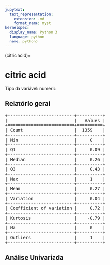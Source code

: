 ```yaml
--- 
jupytext:
  text_representation:
    extension: .md
    format_name: myst
kernelspec:
  display_name: Python 3
  language: python
  name: python3
---
```


(citric acid)= 

# citric acid
Tipo da variável: numeric
## Relatório geral

<pre>
+--------------------------+----------+
|                          |   Values |
+==========================+==========+
| Count                    |  1359    |
+--------------------------+----------+
| Mín                      |     0    |
+--------------------------+----------+
| Q1                       |     0.09 |
+--------------------------+----------+
| Median                   |     0.26 |
+--------------------------+----------+
| Q3                       |     0.43 |
+--------------------------+----------+
| Max                      |     1    |
+--------------------------+----------+
| Mean                     |     0.27 |
+--------------------------+----------+
| Variation                |     0.04 |
+--------------------------+----------+
| Coefficient of variation |     0.72 |
+--------------------------+----------+
| Kurtosis                 |    -0.79 |
+--------------------------+----------+
| Na                       |     0    |
+--------------------------+----------+
| Outliers                 |     1    |
+--------------------------+----------+
</pre>



## Análise Univariada

<div><script src="https://cdn.plot.ly/plotly-latest.min.js"></script><div class="plotly-graph-div" id="34b891c9-8202-40c8-86f3-e0bee782e073" style="height:370px; width:800px;"></div><script type="text/javascript">                                    window.PLOTLYENV=window.PLOTLYENV || {};                                    if (document.getElementById("34b891c9-8202-40c8-86f3-e0bee782e073")) {                    Plotly.newPlot(                        "34b891c9-8202-40c8-86f3-e0bee782e073",                        [{"boxmean": true, "boxpoints": false, "marker": {"color": "rgba(20, 36, 44, 0.7)", "outliercolor": "rgba(233, 75, 59, 1)"}, "name": "", "type": "box", "xaxis": "x", "y": [0.0, 0.0, 0.04, 0.56, 0.0, 0.06, 0.0, 0.02, 0.36, 0.08, 0.0, 0.29, 0.18, 0.19, 0.56, 0.28, 0.08, 0.51, 0.48, 0.31, 0.21, 0.11, 0.14, 0.16, 0.24, 0.0, 0.0, 0.07, 0.0, 0.12, 0.12, 0.25, 0.0, 0.14, 0.28, 0.09, 0.36, 0.3, 0.2, 0.22, 0.02, 0.15, 0.43, 0.52, 0.23, 0.37, 0.26, 0.04, 0.04, 0.36, 0.15, 0.04, 0.57, 0.12, 0.18, 0.31, 0.4, 0.49, 0.16, 0.05, 0.05, 0.11, 0.07, 0.57, 0.05, 0.08, 0.23, 0.22, 0.26, 0.54, 0.64, 0.0, 0.12, 0.2, 0.2, 0.7, 0.47, 0.26, 0.48, 0.15, 0.28, 0.26, 0.44, 0.08, 0.26, 0.29, 0.04, 0.17, 0.0, 0.25, 0.06, 0.18, 0.3, 0.3, 0.22, 0.24, 0.68, 0.31, 0.53, 0.52, 0.19, 0.09, 0.1, 0.44, 0.31, 0.28, 0.12, 0.04, 0.08, 0.09, 0.0, 0.0, 0.17, 0.04, 0.0, 0.0, 0.16, 0.15, 0.56, 0.09, 0.01, 0.05, 0.11, 0.15, 0.36, 0.19, 0.19, 0.0, 0.08, 0.55, 0.02, 0.26, 0.1, 0.44, 0.47, 1.0, 0.03, 0.42, 0.42, 0.0, 0.18, 0.03, 0.02, 0.04, 0.26, 0.26, 0.48, 0.1, 0.03, 0.07, 0.24, 0.03, 0.17, 0.05, 0.21, 0.04, 0.42, 0.0, 0.14, 0.49, 0.02, 0.2, 0.21, 0.57, 0.48, 0.1, 0.33, 0.32, 0.35, 0.25, 0.12, 0.21, 0.33, 0.3, 0.6, 0.08, 0.06, 0.47, 0.48, 0.11, 0.35, 0.36, 0.74, 0.31, 0.28, 0.58, 0.6, 0.24, 0.64, 0.26, 0.08, 0.49, 0.16, 0.22, 0.19, 0.33, 0.37, 0.26, 0.04, 0.25, 0.36, 0.25, 0.5, 0.14, 0.25, 0.04, 0.06, 0.2, 0.09, 0.0, 0.0, 0.37, 0.56, 0.1, 0.44, 0.0, 0.07, 0.17, 0.06, 0.44, 0.0, 0.48, 0.42, 0.23, 0.37, 0.0, 0.76, 0.47, 0.23, 0.04, 0.03, 0.23, 0.49, 0.52, 0.0, 0.46, 0.04, 0.51, 0.06, 0.58, 0.2, 0.18, 0.45, 0.32, 0.44, 0.68, 0.12, 0.07, 0.55, 0.12, 0.09, 0.53, 0.48, 0.23, 0.25, 0.52, 0.46, 0.37, 0.06, 0.02, 0.06, 0.06, 0.48, 0.12, 0.12, 0.6, 0.48, 0.32, 0.42, 0.44, 0.38, 0.24, 0.31, 0.3, 0.29, 0.29, 0.23, 0.12, 0.39, 0.26, 0.05, 0.42, 0.2, 0.66, 0.5, 0.62, 0.39, 0.64, 0.28, 0.08, 0.01, 0.53, 0.45, 0.32, 0.58, 0.54, 0.5, 0.48, 0.47, 0.5, 0.0, 0.02, 0.67, 0.31, 0.0, 0.22, 0.0, 0.0, 0.79, 0.4, 0.01, 0.52, 0.66, 0.66, 0.66, 0.23, 0.31, 0.66, 0.63, 0.66, 0.5, 0.61, 0.52, 0.53, 0.02, 0.4, 0.48, 0.22, 0.63, 0.71, 0.5, 0.66, 0.38, 0.42, 0.68, 0.28, 0.07, 0.26, 0.15, 0.26, 0.31, 0.05, 0.52, 0.61, 0.65, 0.76, 0.02, 0.59, 0.22, 0.3, 0.54, 0.49, 0.05, 0.46, 0.47, 0.66, 0.58, 0.49, 0.34, 0.35, 0.16, 0.53, 0.34, 0.24, 0.64, 0.12, 0.51, 0.0, 0.33, 0.03, 0.2, 0.47, 0.08, 0.22, 0.33, 0.63, 0.35, 0.69, 0.63, 0.55, 0.3, 0.73, 0.18, 0.72, 0.65, 0.76, 0.49, 0.01, 0.1, 0.6, 0.29, 0.22, 0.69, 0.53, 0.03, 0.63, 0.4, 0.67, 0.39, 0.21, 0.66, 0.52, 0.22, 0.68, 0.7, 0.54, 0.4, 0.42, 0.45, 0.69, 0.02, 0.65, 0.42, 0.55, 0.55, 0.51, 0.24, 0.41, 0.49, 0.11, 0.39, 0.56, 0.59, 0.6, 0.68, 0.39, 0.36, 0.55, 0.4, 0.27, 0.5, 0.51, 0.31, 0.23, 0.53, 0.25, 0.32, 0.73, 0.47, 0.42, 0.63, 0.46, 0.55, 0.31, 0.75, 0.49, 0.48, 0.64, 0.49, 0.49, 0.49, 0.49, 0.49, 0.49, 0.49, 0.49, 0.49, 0.49, 0.24, 0.49, 0.49, 0.24, 0.24, 0.49, 0.24, 0.24, 0.24, 0.49, 0.74, 0.24, 0.49, 0.24, 0.24, 0.74, 0.49, 0.24, 0.49, 0.49, 0.49, 0.01, 0.24, 0.24, 0.24, 0.49, 0.49, 0.49, 0.49, 0.49, 0.49, 0.49, 0.49, 0.24, 0.49, 0.24, 0.49, 0.49, 0.49, 0.49, 0.49, 0.24, 0.49, 0.49, 0.49, 0.49, 0.49, 0.49, 0.49, 0.24, 0.49, 0.24, 0.24, 0.49, 0.49, 0.49, 0.58, 0.17, 0.41, 0.51, 0.58, 0.18, 0.45, 0.27, 0.52, 0.0, 0.13, 0.13, 0.48, 0.41, 0.37, 0.19, 0.54, 0.55, 0.0, 0.38, 0.18, 0.5, 0.51, 0.5, 0.41, 0.24, 0.23, 0.22, 0.25, 0.0, 0.29, 0.26, 0.23, 0.54, 0.14, 0.22, 0.21, 0.0, 0.28, 0.27, 0.12, 0.35, 0.45, 0.44, 0.1, 0.05, 0.01, 0.3, 0.27, 0.39, 0.25, 0.65, 0.59, 0.47, 0.17, 0.59, 0.07, 0.02, 0.31, 0.06, 0.46, 0.52, 0.14, 0.36, 0.45, 0.43, 0.24, 0.21, 0.34, 0.41, 0.39, 0.11, 0.1, 0.45, 0.58, 0.23, 0.31, 0.23, 0.32, 0.18, 0.23, 0.04, 0.48, 0.0, 0.24, 0.51, 0.32, 0.31, 0.02, 0.02, 0.28, 0.55, 0.43, 0.02, 0.48, 0.04, 0.15, 0.08, 0.19, 0.12, 0.47, 0.43, 0.34, 0.0, 0.36, 0.28, 0.18, 0.11, 0.04, 0.0, 0.24, 0.08, 0.3, 0.1, 0.17, 0.09, 0.02, 0.03, 0.66, 0.13, 0.03, 0.34, 0.2, 0.1, 0.0, 0.23, 0.0, 0.29, 0.24, 0.0, 0.58, 0.54, 0.18, 0.38, 0.4, 0.18, 0.1, 0.13, 0.68, 0.07, 0.01, 0.0, 0.21, 0.25, 0.26, 0.0, 0.11, 0.1, 0.18, 0.32, 0.02, 0.01, 0.26, 0.27, 0.29, 0.3, 0.0, 0.18, 0.17, 0.3, 0.03, 0.0, 0.14, 0.05, 0.01, 0.41, 0.24, 0.17, 0.43, 0.17, 0.02, 0.0, 0.54, 0.3, 0.31, 0.44, 0.34, 0.08, 0.09, 0.0, 0.08, 0.22, 0.4, 0.39, 0.12, 0.31, 0.1, 0.55, 0.33, 0.24, 0.54, 0.19, 0.42, 0.0, 0.15, 0.0, 0.0, 0.13, 0.28, 0.14, 0.34, 0.09, 0.08, 0.07, 0.42, 0.44, 0.26, 0.1, 0.28, 0.35, 0.04, 0.47, 0.0, 0.45, 0.35, 0.46, 0.21, 0.16, 0.21, 0.44, 0.32, 0.39, 0.02, 0.34, 0.47, 0.22, 0.06, 0.66, 0.32, 0.06, 0.07, 0.22, 0.23, 0.03, 0.01, 0.03, 0.24, 0.37, 0.46, 0.4, 0.0, 0.19, 0.04, 0.18, 0.0, 0.29, 0.14, 0.12, 0.38, 0.0, 0.34, 0.24, 0.03, 0.23, 0.03, 0.01, 0.39, 0.02, 0.36, 0.1, 0.06, 0.2, 0.27, 0.0, 0.13, 0.39, 0.48, 0.46, 0.44, 0.46, 0.4, 0.19, 0.31, 0.32, 0.12, 0.37, 0.27, 0.36, 0.33, 0.19, 0.38, 0.01, 0.01, 0.29, 0.38, 0.5, 0.38, 0.17, 0.52, 0.49, 0.4, 0.34, 0.49, 0.42, 0.58, 0.48, 0.45, 0.4, 0.48, 0.4, 0.52, 0.52, 0.52, 0.12, 0.05, 0.27, 0.14, 0.02, 0.39, 0.4, 0.41, 0.2, 0.43, 0.09, 0.48, 0.5, 0.44, 0.41, 0.3, 0.29, 0.32, 0.49, 0.3, 0.26, 0.32, 0.0, 0.39, 0.3, 0.12, 0.4, 0.28, 0.1, 0.45, 0.06, 0.0, 0.34, 0.0, 0.3, 0.38, 0.33, 0.32, 0.29, 0.34, 0.4, 0.36, 0.45, 0.31, 0.15, 0.0, 0.16, 0.46, 0.4, 0.37, 0.14, 0.66, 0.09, 0.42, 0.01, 0.0, 0.32, 0.0, 0.21, 0.0, 0.01, 0.0, 0.08, 0.18, 0.34, 0.34, 0.1, 0.41, 0.21, 0.0, 0.19, 0.41, 0.33, 0.0, 0.0, 0.17, 0.36, 0.36, 0.59, 0.05, 0.42, 0.27, 0.53, 0.25, 0.57, 0.57, 0.5, 0.44, 0.65, 0.09, 0.18, 0.08, 0.53, 0.35, 0.45, 0.2, 0.26, 0.33, 0.34, 0.56, 0.65, 0.68, 0.56, 0.68, 0.3, 0.45, 0.08, 0.4, 0.42, 0.54, 0.54, 0.42, 0.09, 0.36, 0.09, 0.47, 0.38, 0.45, 0.42, 0.27, 0.09, 0.34, 0.28, 0.42, 0.41, 0.1, 0.43, 0.0, 0.27, 0.41, 0.39, 0.5, 0.07, 0.12, 0.0, 0.34, 0.0, 0.0, 0.37, 0.0, 0.35, 0.26, 0.0, 0.33, 0.35, 0.0, 0.21, 0.34, 0.07, 0.35, 0.43, 0.45, 0.15, 0.24, 0.3, 0.32, 0.11, 0.3, 0.23, 0.43, 0.12, 0.45, 0.42, 0.47, 0.32, 0.23, 0.25, 0.35, 0.0, 0.51, 0.18, 0.43, 0.43, 0.57, 0.43, 0.42, 0.24, 0.5, 0.26, 0.39, 0.27, 0.29, 0.34, 0.0, 0.46, 0.31, 0.0, 0.03, 0.0, 0.0, 0.33, 0.43, 0.4, 0.07, 0.23, 0.3, 0.03, 0.05, 0.57, 0.0, 0.37, 0.0, 0.12, 0.22, 0.23, 0.21, 0.26, 0.36, 0.39, 0.19, 0.46, 0.55, 0.43, 0.02, 0.15, 0.42, 0.46, 0.46, 0.31, 0.37, 0.31, 0.4, 0.52, 0.22, 0.47, 0.49, 0.23, 0.03, 0.25, 0.0, 0.29, 0.34, 0.01, 0.37, 0.01, 0.32, 0.0, 0.0, 0.0, 0.2, 0.39, 0.41, 0.22, 0.25, 0.19, 0.07, 0.33, 0.01, 0.14, 0.0, 0.0, 0.06, 0.02, 0.22, 0.28, 0.0, 0.68, 0.0, 0.38, 0.0, 0.32, 0.05, 0.5, 0.31, 0.03, 0.01, 0.2, 0.0, 0.2, 0.13, 0.22, 0.4, 0.0, 0.39, 0.2, 0.0, 0.28, 0.19, 0.5, 0.44, 0.08, 0.3, 0.0, 0.1, 0.13, 0.0, 0.0, 0.14, 0.0, 0.0, 0.0, 0.07, 0.32, 0.44, 0.21, 0.26, 0.32, 0.09, 0.1, 0.15, 0.21, 0.21, 0.21, 0.27, 0.0, 0.46, 0.68, 0.34, 0.0, 0.42, 0.39, 0.24, 0.11, 0.26, 0.26, 0.1, 0.22, 0.0, 0.02, 0.0, 0.02, 0.02, 0.48, 0.24, 0.01, 0.03, 0.0, 0.29, 0.01, 0.03, 0.03, 0.25, 0.25, 0.24, 0.17, 0.4, 0.31, 0.14, 0.27, 0.02, 0.09, 0.08, 0.3, 0.32, 0.0, 0.51, 0.56, 0.27, 0.0, 0.26, 0.2, 0.26, 0.15, 0.02, 0.09, 0.22, 0.15, 0.25, 0.07, 0.31, 0.02, 0.0, 0.22, 0.06, 0.25, 0.14, 0.1, 0.1, 0.26, 0.12, 0.0, 0.21, 0.42, 0.33, 0.39, 0.3, 0.34, 0.0, 0.36, 0.0, 0.4, 0.25, 0.59, 0.0, 0.33, 0.01, 0.21, 0.18, 0.0, 0.09, 0.37, 0.37, 0.33, 0.0, 0.4, 0.24, 0.31, 0.0, 0.16, 0.37, 0.38, 0.29, 0.0, 0.02, 0.32, 0.19, 0.02, 0.2, 0.02, 0.19, 0.0, 0.01, 0.31, 0.44, 0.02, 0.33, 0.63, 0.0, 0.06, 0.4, 0.35, 0.09, 0.0, 0.03, 0.01, 0.1, 0.32, 0.08, 0.05, 0.11, 0.08, 0.6, 0.08, 0.5, 0.11, 0.11, 0.05, 0.6, 0.03, 0.54, 0.44, 0.06, 0.16, 0.21, 0.05, 0.04, 0.1, 0.49, 0.06, 0.26, 0.09, 0.02, 0.03, 0.04, 0.04, 0.29, 0.18, 0.39, 0.57, 0.02, 0.05, 0.6, 0.4, 0.21, 0.04, 0.04, 0.15, 0.21, 0.21, 0.25, 0.06, 0.46, 0.08, 0.2, 0.25, 0.19, 0.08, 0.08, 0.07, 0.49, 0.08, 0.09, 0.1, 0.13, 0.3, 0.14, 0.13, 0.08, 0.08, 0.09, 0.32, 0.08, 0.29, 0.02, 0.42, 0.43, 0.33, 0.02, 0.1, 0.5, 0.3, 0.0, 0.0, 0.01, 0.0, 0.02, 0.17, 0.04, 0.33, 0.26, 0.13, 0.02, 0.64, 0.13, 0.14, 0.53, 0.14, 0.32, 0.2, 0.78, 0.4, 0.63, 0.15, 0.15, 0.09, 0.33, 0.1, 0.29, 0.44, 0.44, 0.41, 0.11, 0.33, 0.2, 0.15, 0.09, 0.13, 0.08, 0.08, 0.1, 0.12, 0.47], "yaxis": "y"}, {"marker": {"color": "rgba(20, 36, 44, 0.7)"}, "name": "", "points": false, "type": "violin", "xaxis": "x2", "y": [0.0, 0.0, 0.04, 0.56, 0.0, 0.06, 0.0, 0.02, 0.36, 0.08, 0.0, 0.29, 0.18, 0.19, 0.56, 0.28, 0.08, 0.51, 0.48, 0.31, 0.21, 0.11, 0.14, 0.16, 0.24, 0.0, 0.0, 0.07, 0.0, 0.12, 0.12, 0.25, 0.0, 0.14, 0.28, 0.09, 0.36, 0.3, 0.2, 0.22, 0.02, 0.15, 0.43, 0.52, 0.23, 0.37, 0.26, 0.04, 0.04, 0.36, 0.15, 0.04, 0.57, 0.12, 0.18, 0.31, 0.4, 0.49, 0.16, 0.05, 0.05, 0.11, 0.07, 0.57, 0.05, 0.08, 0.23, 0.22, 0.26, 0.54, 0.64, 0.0, 0.12, 0.2, 0.2, 0.7, 0.47, 0.26, 0.48, 0.15, 0.28, 0.26, 0.44, 0.08, 0.26, 0.29, 0.04, 0.17, 0.0, 0.25, 0.06, 0.18, 0.3, 0.3, 0.22, 0.24, 0.68, 0.31, 0.53, 0.52, 0.19, 0.09, 0.1, 0.44, 0.31, 0.28, 0.12, 0.04, 0.08, 0.09, 0.0, 0.0, 0.17, 0.04, 0.0, 0.0, 0.16, 0.15, 0.56, 0.09, 0.01, 0.05, 0.11, 0.15, 0.36, 0.19, 0.19, 0.0, 0.08, 0.55, 0.02, 0.26, 0.1, 0.44, 0.47, 1.0, 0.03, 0.42, 0.42, 0.0, 0.18, 0.03, 0.02, 0.04, 0.26, 0.26, 0.48, 0.1, 0.03, 0.07, 0.24, 0.03, 0.17, 0.05, 0.21, 0.04, 0.42, 0.0, 0.14, 0.49, 0.02, 0.2, 0.21, 0.57, 0.48, 0.1, 0.33, 0.32, 0.35, 0.25, 0.12, 0.21, 0.33, 0.3, 0.6, 0.08, 0.06, 0.47, 0.48, 0.11, 0.35, 0.36, 0.74, 0.31, 0.28, 0.58, 0.6, 0.24, 0.64, 0.26, 0.08, 0.49, 0.16, 0.22, 0.19, 0.33, 0.37, 0.26, 0.04, 0.25, 0.36, 0.25, 0.5, 0.14, 0.25, 0.04, 0.06, 0.2, 0.09, 0.0, 0.0, 0.37, 0.56, 0.1, 0.44, 0.0, 0.07, 0.17, 0.06, 0.44, 0.0, 0.48, 0.42, 0.23, 0.37, 0.0, 0.76, 0.47, 0.23, 0.04, 0.03, 0.23, 0.49, 0.52, 0.0, 0.46, 0.04, 0.51, 0.06, 0.58, 0.2, 0.18, 0.45, 0.32, 0.44, 0.68, 0.12, 0.07, 0.55, 0.12, 0.09, 0.53, 0.48, 0.23, 0.25, 0.52, 0.46, 0.37, 0.06, 0.02, 0.06, 0.06, 0.48, 0.12, 0.12, 0.6, 0.48, 0.32, 0.42, 0.44, 0.38, 0.24, 0.31, 0.3, 0.29, 0.29, 0.23, 0.12, 0.39, 0.26, 0.05, 0.42, 0.2, 0.66, 0.5, 0.62, 0.39, 0.64, 0.28, 0.08, 0.01, 0.53, 0.45, 0.32, 0.58, 0.54, 0.5, 0.48, 0.47, 0.5, 0.0, 0.02, 0.67, 0.31, 0.0, 0.22, 0.0, 0.0, 0.79, 0.4, 0.01, 0.52, 0.66, 0.66, 0.66, 0.23, 0.31, 0.66, 0.63, 0.66, 0.5, 0.61, 0.52, 0.53, 0.02, 0.4, 0.48, 0.22, 0.63, 0.71, 0.5, 0.66, 0.38, 0.42, 0.68, 0.28, 0.07, 0.26, 0.15, 0.26, 0.31, 0.05, 0.52, 0.61, 0.65, 0.76, 0.02, 0.59, 0.22, 0.3, 0.54, 0.49, 0.05, 0.46, 0.47, 0.66, 0.58, 0.49, 0.34, 0.35, 0.16, 0.53, 0.34, 0.24, 0.64, 0.12, 0.51, 0.0, 0.33, 0.03, 0.2, 0.47, 0.08, 0.22, 0.33, 0.63, 0.35, 0.69, 0.63, 0.55, 0.3, 0.73, 0.18, 0.72, 0.65, 0.76, 0.49, 0.01, 0.1, 0.6, 0.29, 0.22, 0.69, 0.53, 0.03, 0.63, 0.4, 0.67, 0.39, 0.21, 0.66, 0.52, 0.22, 0.68, 0.7, 0.54, 0.4, 0.42, 0.45, 0.69, 0.02, 0.65, 0.42, 0.55, 0.55, 0.51, 0.24, 0.41, 0.49, 0.11, 0.39, 0.56, 0.59, 0.6, 0.68, 0.39, 0.36, 0.55, 0.4, 0.27, 0.5, 0.51, 0.31, 0.23, 0.53, 0.25, 0.32, 0.73, 0.47, 0.42, 0.63, 0.46, 0.55, 0.31, 0.75, 0.49, 0.48, 0.64, 0.49, 0.49, 0.49, 0.49, 0.49, 0.49, 0.49, 0.49, 0.49, 0.49, 0.24, 0.49, 0.49, 0.24, 0.24, 0.49, 0.24, 0.24, 0.24, 0.49, 0.74, 0.24, 0.49, 0.24, 0.24, 0.74, 0.49, 0.24, 0.49, 0.49, 0.49, 0.01, 0.24, 0.24, 0.24, 0.49, 0.49, 0.49, 0.49, 0.49, 0.49, 0.49, 0.49, 0.24, 0.49, 0.24, 0.49, 0.49, 0.49, 0.49, 0.49, 0.24, 0.49, 0.49, 0.49, 0.49, 0.49, 0.49, 0.49, 0.24, 0.49, 0.24, 0.24, 0.49, 0.49, 0.49, 0.58, 0.17, 0.41, 0.51, 0.58, 0.18, 0.45, 0.27, 0.52, 0.0, 0.13, 0.13, 0.48, 0.41, 0.37, 0.19, 0.54, 0.55, 0.0, 0.38, 0.18, 0.5, 0.51, 0.5, 0.41, 0.24, 0.23, 0.22, 0.25, 0.0, 0.29, 0.26, 0.23, 0.54, 0.14, 0.22, 0.21, 0.0, 0.28, 0.27, 0.12, 0.35, 0.45, 0.44, 0.1, 0.05, 0.01, 0.3, 0.27, 0.39, 0.25, 0.65, 0.59, 0.47, 0.17, 0.59, 0.07, 0.02, 0.31, 0.06, 0.46, 0.52, 0.14, 0.36, 0.45, 0.43, 0.24, 0.21, 0.34, 0.41, 0.39, 0.11, 0.1, 0.45, 0.58, 0.23, 0.31, 0.23, 0.32, 0.18, 0.23, 0.04, 0.48, 0.0, 0.24, 0.51, 0.32, 0.31, 0.02, 0.02, 0.28, 0.55, 0.43, 0.02, 0.48, 0.04, 0.15, 0.08, 0.19, 0.12, 0.47, 0.43, 0.34, 0.0, 0.36, 0.28, 0.18, 0.11, 0.04, 0.0, 0.24, 0.08, 0.3, 0.1, 0.17, 0.09, 0.02, 0.03, 0.66, 0.13, 0.03, 0.34, 0.2, 0.1, 0.0, 0.23, 0.0, 0.29, 0.24, 0.0, 0.58, 0.54, 0.18, 0.38, 0.4, 0.18, 0.1, 0.13, 0.68, 0.07, 0.01, 0.0, 0.21, 0.25, 0.26, 0.0, 0.11, 0.1, 0.18, 0.32, 0.02, 0.01, 0.26, 0.27, 0.29, 0.3, 0.0, 0.18, 0.17, 0.3, 0.03, 0.0, 0.14, 0.05, 0.01, 0.41, 0.24, 0.17, 0.43, 0.17, 0.02, 0.0, 0.54, 0.3, 0.31, 0.44, 0.34, 0.08, 0.09, 0.0, 0.08, 0.22, 0.4, 0.39, 0.12, 0.31, 0.1, 0.55, 0.33, 0.24, 0.54, 0.19, 0.42, 0.0, 0.15, 0.0, 0.0, 0.13, 0.28, 0.14, 0.34, 0.09, 0.08, 0.07, 0.42, 0.44, 0.26, 0.1, 0.28, 0.35, 0.04, 0.47, 0.0, 0.45, 0.35, 0.46, 0.21, 0.16, 0.21, 0.44, 0.32, 0.39, 0.02, 0.34, 0.47, 0.22, 0.06, 0.66, 0.32, 0.06, 0.07, 0.22, 0.23, 0.03, 0.01, 0.03, 0.24, 0.37, 0.46, 0.4, 0.0, 0.19, 0.04, 0.18, 0.0, 0.29, 0.14, 0.12, 0.38, 0.0, 0.34, 0.24, 0.03, 0.23, 0.03, 0.01, 0.39, 0.02, 0.36, 0.1, 0.06, 0.2, 0.27, 0.0, 0.13, 0.39, 0.48, 0.46, 0.44, 0.46, 0.4, 0.19, 0.31, 0.32, 0.12, 0.37, 0.27, 0.36, 0.33, 0.19, 0.38, 0.01, 0.01, 0.29, 0.38, 0.5, 0.38, 0.17, 0.52, 0.49, 0.4, 0.34, 0.49, 0.42, 0.58, 0.48, 0.45, 0.4, 0.48, 0.4, 0.52, 0.52, 0.52, 0.12, 0.05, 0.27, 0.14, 0.02, 0.39, 0.4, 0.41, 0.2, 0.43, 0.09, 0.48, 0.5, 0.44, 0.41, 0.3, 0.29, 0.32, 0.49, 0.3, 0.26, 0.32, 0.0, 0.39, 0.3, 0.12, 0.4, 0.28, 0.1, 0.45, 0.06, 0.0, 0.34, 0.0, 0.3, 0.38, 0.33, 0.32, 0.29, 0.34, 0.4, 0.36, 0.45, 0.31, 0.15, 0.0, 0.16, 0.46, 0.4, 0.37, 0.14, 0.66, 0.09, 0.42, 0.01, 0.0, 0.32, 0.0, 0.21, 0.0, 0.01, 0.0, 0.08, 0.18, 0.34, 0.34, 0.1, 0.41, 0.21, 0.0, 0.19, 0.41, 0.33, 0.0, 0.0, 0.17, 0.36, 0.36, 0.59, 0.05, 0.42, 0.27, 0.53, 0.25, 0.57, 0.57, 0.5, 0.44, 0.65, 0.09, 0.18, 0.08, 0.53, 0.35, 0.45, 0.2, 0.26, 0.33, 0.34, 0.56, 0.65, 0.68, 0.56, 0.68, 0.3, 0.45, 0.08, 0.4, 0.42, 0.54, 0.54, 0.42, 0.09, 0.36, 0.09, 0.47, 0.38, 0.45, 0.42, 0.27, 0.09, 0.34, 0.28, 0.42, 0.41, 0.1, 0.43, 0.0, 0.27, 0.41, 0.39, 0.5, 0.07, 0.12, 0.0, 0.34, 0.0, 0.0, 0.37, 0.0, 0.35, 0.26, 0.0, 0.33, 0.35, 0.0, 0.21, 0.34, 0.07, 0.35, 0.43, 0.45, 0.15, 0.24, 0.3, 0.32, 0.11, 0.3, 0.23, 0.43, 0.12, 0.45, 0.42, 0.47, 0.32, 0.23, 0.25, 0.35, 0.0, 0.51, 0.18, 0.43, 0.43, 0.57, 0.43, 0.42, 0.24, 0.5, 0.26, 0.39, 0.27, 0.29, 0.34, 0.0, 0.46, 0.31, 0.0, 0.03, 0.0, 0.0, 0.33, 0.43, 0.4, 0.07, 0.23, 0.3, 0.03, 0.05, 0.57, 0.0, 0.37, 0.0, 0.12, 0.22, 0.23, 0.21, 0.26, 0.36, 0.39, 0.19, 0.46, 0.55, 0.43, 0.02, 0.15, 0.42, 0.46, 0.46, 0.31, 0.37, 0.31, 0.4, 0.52, 0.22, 0.47, 0.49, 0.23, 0.03, 0.25, 0.0, 0.29, 0.34, 0.01, 0.37, 0.01, 0.32, 0.0, 0.0, 0.0, 0.2, 0.39, 0.41, 0.22, 0.25, 0.19, 0.07, 0.33, 0.01, 0.14, 0.0, 0.0, 0.06, 0.02, 0.22, 0.28, 0.0, 0.68, 0.0, 0.38, 0.0, 0.32, 0.05, 0.5, 0.31, 0.03, 0.01, 0.2, 0.0, 0.2, 0.13, 0.22, 0.4, 0.0, 0.39, 0.2, 0.0, 0.28, 0.19, 0.5, 0.44, 0.08, 0.3, 0.0, 0.1, 0.13, 0.0, 0.0, 0.14, 0.0, 0.0, 0.0, 0.07, 0.32, 0.44, 0.21, 0.26, 0.32, 0.09, 0.1, 0.15, 0.21, 0.21, 0.21, 0.27, 0.0, 0.46, 0.68, 0.34, 0.0, 0.42, 0.39, 0.24, 0.11, 0.26, 0.26, 0.1, 0.22, 0.0, 0.02, 0.0, 0.02, 0.02, 0.48, 0.24, 0.01, 0.03, 0.0, 0.29, 0.01, 0.03, 0.03, 0.25, 0.25, 0.24, 0.17, 0.4, 0.31, 0.14, 0.27, 0.02, 0.09, 0.08, 0.3, 0.32, 0.0, 0.51, 0.56, 0.27, 0.0, 0.26, 0.2, 0.26, 0.15, 0.02, 0.09, 0.22, 0.15, 0.25, 0.07, 0.31, 0.02, 0.0, 0.22, 0.06, 0.25, 0.14, 0.1, 0.1, 0.26, 0.12, 0.0, 0.21, 0.42, 0.33, 0.39, 0.3, 0.34, 0.0, 0.36, 0.0, 0.4, 0.25, 0.59, 0.0, 0.33, 0.01, 0.21, 0.18, 0.0, 0.09, 0.37, 0.37, 0.33, 0.0, 0.4, 0.24, 0.31, 0.0, 0.16, 0.37, 0.38, 0.29, 0.0, 0.02, 0.32, 0.19, 0.02, 0.2, 0.02, 0.19, 0.0, 0.01, 0.31, 0.44, 0.02, 0.33, 0.63, 0.0, 0.06, 0.4, 0.35, 0.09, 0.0, 0.03, 0.01, 0.1, 0.32, 0.08, 0.05, 0.11, 0.08, 0.6, 0.08, 0.5, 0.11, 0.11, 0.05, 0.6, 0.03, 0.54, 0.44, 0.06, 0.16, 0.21, 0.05, 0.04, 0.1, 0.49, 0.06, 0.26, 0.09, 0.02, 0.03, 0.04, 0.04, 0.29, 0.18, 0.39, 0.57, 0.02, 0.05, 0.6, 0.4, 0.21, 0.04, 0.04, 0.15, 0.21, 0.21, 0.25, 0.06, 0.46, 0.08, 0.2, 0.25, 0.19, 0.08, 0.08, 0.07, 0.49, 0.08, 0.09, 0.1, 0.13, 0.3, 0.14, 0.13, 0.08, 0.08, 0.09, 0.32, 0.08, 0.29, 0.02, 0.42, 0.43, 0.33, 0.02, 0.1, 0.5, 0.3, 0.0, 0.0, 0.01, 0.0, 0.02, 0.17, 0.04, 0.33, 0.26, 0.13, 0.02, 0.64, 0.13, 0.14, 0.53, 0.14, 0.32, 0.2, 0.78, 0.4, 0.63, 0.15, 0.15, 0.09, 0.33, 0.1, 0.29, 0.44, 0.44, 0.41, 0.11, 0.33, 0.2, 0.15, 0.09, 0.13, 0.08, 0.08, 0.1, 0.12, 0.47], "yaxis": "y2"}, {"hovertemplate": "%{y:.d}<extra></extra>", "marker": {"color": "rgba(20, 36, 44, 0.7)"}, "type": "histogram", "x": [0.0, 0.0, 0.04, 0.56, 0.0, 0.06, 0.0, 0.02, 0.36, 0.08, 0.0, 0.29, 0.18, 0.19, 0.56, 0.28, 0.08, 0.51, 0.48, 0.31, 0.21, 0.11, 0.14, 0.16, 0.24, 0.0, 0.0, 0.07, 0.0, 0.12, 0.12, 0.25, 0.0, 0.14, 0.28, 0.09, 0.36, 0.3, 0.2, 0.22, 0.02, 0.15, 0.43, 0.52, 0.23, 0.37, 0.26, 0.04, 0.04, 0.36, 0.15, 0.04, 0.57, 0.12, 0.18, 0.31, 0.4, 0.49, 0.16, 0.05, 0.05, 0.11, 0.07, 0.57, 0.05, 0.08, 0.23, 0.22, 0.26, 0.54, 0.64, 0.0, 0.12, 0.2, 0.2, 0.7, 0.47, 0.26, 0.48, 0.15, 0.28, 0.26, 0.44, 0.08, 0.26, 0.29, 0.04, 0.17, 0.0, 0.25, 0.06, 0.18, 0.3, 0.3, 0.22, 0.24, 0.68, 0.31, 0.53, 0.52, 0.19, 0.09, 0.1, 0.44, 0.31, 0.28, 0.12, 0.04, 0.08, 0.09, 0.0, 0.0, 0.17, 0.04, 0.0, 0.0, 0.16, 0.15, 0.56, 0.09, 0.01, 0.05, 0.11, 0.15, 0.36, 0.19, 0.19, 0.0, 0.08, 0.55, 0.02, 0.26, 0.1, 0.44, 0.47, 1.0, 0.03, 0.42, 0.42, 0.0, 0.18, 0.03, 0.02, 0.04, 0.26, 0.26, 0.48, 0.1, 0.03, 0.07, 0.24, 0.03, 0.17, 0.05, 0.21, 0.04, 0.42, 0.0, 0.14, 0.49, 0.02, 0.2, 0.21, 0.57, 0.48, 0.1, 0.33, 0.32, 0.35, 0.25, 0.12, 0.21, 0.33, 0.3, 0.6, 0.08, 0.06, 0.47, 0.48, 0.11, 0.35, 0.36, 0.74, 0.31, 0.28, 0.58, 0.6, 0.24, 0.64, 0.26, 0.08, 0.49, 0.16, 0.22, 0.19, 0.33, 0.37, 0.26, 0.04, 0.25, 0.36, 0.25, 0.5, 0.14, 0.25, 0.04, 0.06, 0.2, 0.09, 0.0, 0.0, 0.37, 0.56, 0.1, 0.44, 0.0, 0.07, 0.17, 0.06, 0.44, 0.0, 0.48, 0.42, 0.23, 0.37, 0.0, 0.76, 0.47, 0.23, 0.04, 0.03, 0.23, 0.49, 0.52, 0.0, 0.46, 0.04, 0.51, 0.06, 0.58, 0.2, 0.18, 0.45, 0.32, 0.44, 0.68, 0.12, 0.07, 0.55, 0.12, 0.09, 0.53, 0.48, 0.23, 0.25, 0.52, 0.46, 0.37, 0.06, 0.02, 0.06, 0.06, 0.48, 0.12, 0.12, 0.6, 0.48, 0.32, 0.42, 0.44, 0.38, 0.24, 0.31, 0.3, 0.29, 0.29, 0.23, 0.12, 0.39, 0.26, 0.05, 0.42, 0.2, 0.66, 0.5, 0.62, 0.39, 0.64, 0.28, 0.08, 0.01, 0.53, 0.45, 0.32, 0.58, 0.54, 0.5, 0.48, 0.47, 0.5, 0.0, 0.02, 0.67, 0.31, 0.0, 0.22, 0.0, 0.0, 0.79, 0.4, 0.01, 0.52, 0.66, 0.66, 0.66, 0.23, 0.31, 0.66, 0.63, 0.66, 0.5, 0.61, 0.52, 0.53, 0.02, 0.4, 0.48, 0.22, 0.63, 0.71, 0.5, 0.66, 0.38, 0.42, 0.68, 0.28, 0.07, 0.26, 0.15, 0.26, 0.31, 0.05, 0.52, 0.61, 0.65, 0.76, 0.02, 0.59, 0.22, 0.3, 0.54, 0.49, 0.05, 0.46, 0.47, 0.66, 0.58, 0.49, 0.34, 0.35, 0.16, 0.53, 0.34, 0.24, 0.64, 0.12, 0.51, 0.0, 0.33, 0.03, 0.2, 0.47, 0.08, 0.22, 0.33, 0.63, 0.35, 0.69, 0.63, 0.55, 0.3, 0.73, 0.18, 0.72, 0.65, 0.76, 0.49, 0.01, 0.1, 0.6, 0.29, 0.22, 0.69, 0.53, 0.03, 0.63, 0.4, 0.67, 0.39, 0.21, 0.66, 0.52, 0.22, 0.68, 0.7, 0.54, 0.4, 0.42, 0.45, 0.69, 0.02, 0.65, 0.42, 0.55, 0.55, 0.51, 0.24, 0.41, 0.49, 0.11, 0.39, 0.56, 0.59, 0.6, 0.68, 0.39, 0.36, 0.55, 0.4, 0.27, 0.5, 0.51, 0.31, 0.23, 0.53, 0.25, 0.32, 0.73, 0.47, 0.42, 0.63, 0.46, 0.55, 0.31, 0.75, 0.49, 0.48, 0.64, 0.49, 0.49, 0.49, 0.49, 0.49, 0.49, 0.49, 0.49, 0.49, 0.49, 0.24, 0.49, 0.49, 0.24, 0.24, 0.49, 0.24, 0.24, 0.24, 0.49, 0.74, 0.24, 0.49, 0.24, 0.24, 0.74, 0.49, 0.24, 0.49, 0.49, 0.49, 0.01, 0.24, 0.24, 0.24, 0.49, 0.49, 0.49, 0.49, 0.49, 0.49, 0.49, 0.49, 0.24, 0.49, 0.24, 0.49, 0.49, 0.49, 0.49, 0.49, 0.24, 0.49, 0.49, 0.49, 0.49, 0.49, 0.49, 0.49, 0.24, 0.49, 0.24, 0.24, 0.49, 0.49, 0.49, 0.58, 0.17, 0.41, 0.51, 0.58, 0.18, 0.45, 0.27, 0.52, 0.0, 0.13, 0.13, 0.48, 0.41, 0.37, 0.19, 0.54, 0.55, 0.0, 0.38, 0.18, 0.5, 0.51, 0.5, 0.41, 0.24, 0.23, 0.22, 0.25, 0.0, 0.29, 0.26, 0.23, 0.54, 0.14, 0.22, 0.21, 0.0, 0.28, 0.27, 0.12, 0.35, 0.45, 0.44, 0.1, 0.05, 0.01, 0.3, 0.27, 0.39, 0.25, 0.65, 0.59, 0.47, 0.17, 0.59, 0.07, 0.02, 0.31, 0.06, 0.46, 0.52, 0.14, 0.36, 0.45, 0.43, 0.24, 0.21, 0.34, 0.41, 0.39, 0.11, 0.1, 0.45, 0.58, 0.23, 0.31, 0.23, 0.32, 0.18, 0.23, 0.04, 0.48, 0.0, 0.24, 0.51, 0.32, 0.31, 0.02, 0.02, 0.28, 0.55, 0.43, 0.02, 0.48, 0.04, 0.15, 0.08, 0.19, 0.12, 0.47, 0.43, 0.34, 0.0, 0.36, 0.28, 0.18, 0.11, 0.04, 0.0, 0.24, 0.08, 0.3, 0.1, 0.17, 0.09, 0.02, 0.03, 0.66, 0.13, 0.03, 0.34, 0.2, 0.1, 0.0, 0.23, 0.0, 0.29, 0.24, 0.0, 0.58, 0.54, 0.18, 0.38, 0.4, 0.18, 0.1, 0.13, 0.68, 0.07, 0.01, 0.0, 0.21, 0.25, 0.26, 0.0, 0.11, 0.1, 0.18, 0.32, 0.02, 0.01, 0.26, 0.27, 0.29, 0.3, 0.0, 0.18, 0.17, 0.3, 0.03, 0.0, 0.14, 0.05, 0.01, 0.41, 0.24, 0.17, 0.43, 0.17, 0.02, 0.0, 0.54, 0.3, 0.31, 0.44, 0.34, 0.08, 0.09, 0.0, 0.08, 0.22, 0.4, 0.39, 0.12, 0.31, 0.1, 0.55, 0.33, 0.24, 0.54, 0.19, 0.42, 0.0, 0.15, 0.0, 0.0, 0.13, 0.28, 0.14, 0.34, 0.09, 0.08, 0.07, 0.42, 0.44, 0.26, 0.1, 0.28, 0.35, 0.04, 0.47, 0.0, 0.45, 0.35, 0.46, 0.21, 0.16, 0.21, 0.44, 0.32, 0.39, 0.02, 0.34, 0.47, 0.22, 0.06, 0.66, 0.32, 0.06, 0.07, 0.22, 0.23, 0.03, 0.01, 0.03, 0.24, 0.37, 0.46, 0.4, 0.0, 0.19, 0.04, 0.18, 0.0, 0.29, 0.14, 0.12, 0.38, 0.0, 0.34, 0.24, 0.03, 0.23, 0.03, 0.01, 0.39, 0.02, 0.36, 0.1, 0.06, 0.2, 0.27, 0.0, 0.13, 0.39, 0.48, 0.46, 0.44, 0.46, 0.4, 0.19, 0.31, 0.32, 0.12, 0.37, 0.27, 0.36, 0.33, 0.19, 0.38, 0.01, 0.01, 0.29, 0.38, 0.5, 0.38, 0.17, 0.52, 0.49, 0.4, 0.34, 0.49, 0.42, 0.58, 0.48, 0.45, 0.4, 0.48, 0.4, 0.52, 0.52, 0.52, 0.12, 0.05, 0.27, 0.14, 0.02, 0.39, 0.4, 0.41, 0.2, 0.43, 0.09, 0.48, 0.5, 0.44, 0.41, 0.3, 0.29, 0.32, 0.49, 0.3, 0.26, 0.32, 0.0, 0.39, 0.3, 0.12, 0.4, 0.28, 0.1, 0.45, 0.06, 0.0, 0.34, 0.0, 0.3, 0.38, 0.33, 0.32, 0.29, 0.34, 0.4, 0.36, 0.45, 0.31, 0.15, 0.0, 0.16, 0.46, 0.4, 0.37, 0.14, 0.66, 0.09, 0.42, 0.01, 0.0, 0.32, 0.0, 0.21, 0.0, 0.01, 0.0, 0.08, 0.18, 0.34, 0.34, 0.1, 0.41, 0.21, 0.0, 0.19, 0.41, 0.33, 0.0, 0.0, 0.17, 0.36, 0.36, 0.59, 0.05, 0.42, 0.27, 0.53, 0.25, 0.57, 0.57, 0.5, 0.44, 0.65, 0.09, 0.18, 0.08, 0.53, 0.35, 0.45, 0.2, 0.26, 0.33, 0.34, 0.56, 0.65, 0.68, 0.56, 0.68, 0.3, 0.45, 0.08, 0.4, 0.42, 0.54, 0.54, 0.42, 0.09, 0.36, 0.09, 0.47, 0.38, 0.45, 0.42, 0.27, 0.09, 0.34, 0.28, 0.42, 0.41, 0.1, 0.43, 0.0, 0.27, 0.41, 0.39, 0.5, 0.07, 0.12, 0.0, 0.34, 0.0, 0.0, 0.37, 0.0, 0.35, 0.26, 0.0, 0.33, 0.35, 0.0, 0.21, 0.34, 0.07, 0.35, 0.43, 0.45, 0.15, 0.24, 0.3, 0.32, 0.11, 0.3, 0.23, 0.43, 0.12, 0.45, 0.42, 0.47, 0.32, 0.23, 0.25, 0.35, 0.0, 0.51, 0.18, 0.43, 0.43, 0.57, 0.43, 0.42, 0.24, 0.5, 0.26, 0.39, 0.27, 0.29, 0.34, 0.0, 0.46, 0.31, 0.0, 0.03, 0.0, 0.0, 0.33, 0.43, 0.4, 0.07, 0.23, 0.3, 0.03, 0.05, 0.57, 0.0, 0.37, 0.0, 0.12, 0.22, 0.23, 0.21, 0.26, 0.36, 0.39, 0.19, 0.46, 0.55, 0.43, 0.02, 0.15, 0.42, 0.46, 0.46, 0.31, 0.37, 0.31, 0.4, 0.52, 0.22, 0.47, 0.49, 0.23, 0.03, 0.25, 0.0, 0.29, 0.34, 0.01, 0.37, 0.01, 0.32, 0.0, 0.0, 0.0, 0.2, 0.39, 0.41, 0.22, 0.25, 0.19, 0.07, 0.33, 0.01, 0.14, 0.0, 0.0, 0.06, 0.02, 0.22, 0.28, 0.0, 0.68, 0.0, 0.38, 0.0, 0.32, 0.05, 0.5, 0.31, 0.03, 0.01, 0.2, 0.0, 0.2, 0.13, 0.22, 0.4, 0.0, 0.39, 0.2, 0.0, 0.28, 0.19, 0.5, 0.44, 0.08, 0.3, 0.0, 0.1, 0.13, 0.0, 0.0, 0.14, 0.0, 0.0, 0.0, 0.07, 0.32, 0.44, 0.21, 0.26, 0.32, 0.09, 0.1, 0.15, 0.21, 0.21, 0.21, 0.27, 0.0, 0.46, 0.68, 0.34, 0.0, 0.42, 0.39, 0.24, 0.11, 0.26, 0.26, 0.1, 0.22, 0.0, 0.02, 0.0, 0.02, 0.02, 0.48, 0.24, 0.01, 0.03, 0.0, 0.29, 0.01, 0.03, 0.03, 0.25, 0.25, 0.24, 0.17, 0.4, 0.31, 0.14, 0.27, 0.02, 0.09, 0.08, 0.3, 0.32, 0.0, 0.51, 0.56, 0.27, 0.0, 0.26, 0.2, 0.26, 0.15, 0.02, 0.09, 0.22, 0.15, 0.25, 0.07, 0.31, 0.02, 0.0, 0.22, 0.06, 0.25, 0.14, 0.1, 0.1, 0.26, 0.12, 0.0, 0.21, 0.42, 0.33, 0.39, 0.3, 0.34, 0.0, 0.36, 0.0, 0.4, 0.25, 0.59, 0.0, 0.33, 0.01, 0.21, 0.18, 0.0, 0.09, 0.37, 0.37, 0.33, 0.0, 0.4, 0.24, 0.31, 0.0, 0.16, 0.37, 0.38, 0.29, 0.0, 0.02, 0.32, 0.19, 0.02, 0.2, 0.02, 0.19, 0.0, 0.01, 0.31, 0.44, 0.02, 0.33, 0.63, 0.0, 0.06, 0.4, 0.35, 0.09, 0.0, 0.03, 0.01, 0.1, 0.32, 0.08, 0.05, 0.11, 0.08, 0.6, 0.08, 0.5, 0.11, 0.11, 0.05, 0.6, 0.03, 0.54, 0.44, 0.06, 0.16, 0.21, 0.05, 0.04, 0.1, 0.49, 0.06, 0.26, 0.09, 0.02, 0.03, 0.04, 0.04, 0.29, 0.18, 0.39, 0.57, 0.02, 0.05, 0.6, 0.4, 0.21, 0.04, 0.04, 0.15, 0.21, 0.21, 0.25, 0.06, 0.46, 0.08, 0.2, 0.25, 0.19, 0.08, 0.08, 0.07, 0.49, 0.08, 0.09, 0.1, 0.13, 0.3, 0.14, 0.13, 0.08, 0.08, 0.09, 0.32, 0.08, 0.29, 0.02, 0.42, 0.43, 0.33, 0.02, 0.1, 0.5, 0.3, 0.0, 0.0, 0.01, 0.0, 0.02, 0.17, 0.04, 0.33, 0.26, 0.13, 0.02, 0.64, 0.13, 0.14, 0.53, 0.14, 0.32, 0.2, 0.78, 0.4, 0.63, 0.15, 0.15, 0.09, 0.33, 0.1, 0.29, 0.44, 0.44, 0.41, 0.11, 0.33, 0.2, 0.15, 0.09, 0.13, 0.08, 0.08, 0.1, 0.12, 0.47], "xaxis": "x3", "yaxis": "y3"}],                        {"height": 370, "hovermode": "x", "margin": {"b": 50, "l": 50, "r": 50, "t": 100}, "paper_bgcolor": "rgba(0, 0, 0, 0)", "plot_bgcolor": "rgb(243, 243, 243)", "separators": ",.", "showlegend": false, "template": {"data": {"bar": [{"error_x": {"color": "#2a3f5f"}, "error_y": {"color": "#2a3f5f"}, "marker": {"line": {"color": "#E5ECF6", "width": 0.5}}, "type": "bar"}], "barpolar": [{"marker": {"line": {"color": "#E5ECF6", "width": 0.5}}, "type": "barpolar"}], "carpet": [{"aaxis": {"endlinecolor": "#2a3f5f", "gridcolor": "white", "linecolor": "white", "minorgridcolor": "white", "startlinecolor": "#2a3f5f"}, "baxis": {"endlinecolor": "#2a3f5f", "gridcolor": "white", "linecolor": "white", "minorgridcolor": "white", "startlinecolor": "#2a3f5f"}, "type": "carpet"}], "choropleth": [{"colorbar": {"outlinewidth": 0, "ticks": ""}, "type": "choropleth"}], "contour": [{"colorbar": {"outlinewidth": 0, "ticks": ""}, "colorscale": [[0.0, "#0d0887"], [0.1111111111111111, "#46039f"], [0.2222222222222222, "#7201a8"], [0.3333333333333333, "#9c179e"], [0.4444444444444444, "#bd3786"], [0.5555555555555556, "#d8576b"], [0.6666666666666666, "#ed7953"], [0.7777777777777778, "#fb9f3a"], [0.8888888888888888, "#fdca26"], [1.0, "#f0f921"]], "type": "contour"}], "contourcarpet": [{"colorbar": {"outlinewidth": 0, "ticks": ""}, "type": "contourcarpet"}], "heatmap": [{"colorbar": {"outlinewidth": 0, "ticks": ""}, "colorscale": [[0.0, "#0d0887"], [0.1111111111111111, "#46039f"], [0.2222222222222222, "#7201a8"], [0.3333333333333333, "#9c179e"], [0.4444444444444444, "#bd3786"], [0.5555555555555556, "#d8576b"], [0.6666666666666666, "#ed7953"], [0.7777777777777778, "#fb9f3a"], [0.8888888888888888, "#fdca26"], [1.0, "#f0f921"]], "type": "heatmap"}], "heatmapgl": [{"colorbar": {"outlinewidth": 0, "ticks": ""}, "colorscale": [[0.0, "#0d0887"], [0.1111111111111111, "#46039f"], [0.2222222222222222, "#7201a8"], [0.3333333333333333, "#9c179e"], [0.4444444444444444, "#bd3786"], [0.5555555555555556, "#d8576b"], [0.6666666666666666, "#ed7953"], [0.7777777777777778, "#fb9f3a"], [0.8888888888888888, "#fdca26"], [1.0, "#f0f921"]], "type": "heatmapgl"}], "histogram": [{"marker": {"colorbar": {"outlinewidth": 0, "ticks": ""}}, "type": "histogram"}], "histogram2d": [{"colorbar": {"outlinewidth": 0, "ticks": ""}, "colorscale": [[0.0, "#0d0887"], [0.1111111111111111, "#46039f"], [0.2222222222222222, "#7201a8"], [0.3333333333333333, "#9c179e"], [0.4444444444444444, "#bd3786"], [0.5555555555555556, "#d8576b"], [0.6666666666666666, "#ed7953"], [0.7777777777777778, "#fb9f3a"], [0.8888888888888888, "#fdca26"], [1.0, "#f0f921"]], "type": "histogram2d"}], "histogram2dcontour": [{"colorbar": {"outlinewidth": 0, "ticks": ""}, "colorscale": [[0.0, "#0d0887"], [0.1111111111111111, "#46039f"], [0.2222222222222222, "#7201a8"], [0.3333333333333333, "#9c179e"], [0.4444444444444444, "#bd3786"], [0.5555555555555556, "#d8576b"], [0.6666666666666666, "#ed7953"], [0.7777777777777778, "#fb9f3a"], [0.8888888888888888, "#fdca26"], [1.0, "#f0f921"]], "type": "histogram2dcontour"}], "mesh3d": [{"colorbar": {"outlinewidth": 0, "ticks": ""}, "type": "mesh3d"}], "parcoords": [{"line": {"colorbar": {"outlinewidth": 0, "ticks": ""}}, "type": "parcoords"}], "pie": [{"automargin": true, "type": "pie"}], "scatter": [{"marker": {"colorbar": {"outlinewidth": 0, "ticks": ""}}, "type": "scatter"}], "scatter3d": [{"line": {"colorbar": {"outlinewidth": 0, "ticks": ""}}, "marker": {"colorbar": {"outlinewidth": 0, "ticks": ""}}, "type": "scatter3d"}], "scattercarpet": [{"marker": {"colorbar": {"outlinewidth": 0, "ticks": ""}}, "type": "scattercarpet"}], "scattergeo": [{"marker": {"colorbar": {"outlinewidth": 0, "ticks": ""}}, "type": "scattergeo"}], "scattergl": [{"marker": {"colorbar": {"outlinewidth": 0, "ticks": ""}}, "type": "scattergl"}], "scattermapbox": [{"marker": {"colorbar": {"outlinewidth": 0, "ticks": ""}}, "type": "scattermapbox"}], "scatterpolar": [{"marker": {"colorbar": {"outlinewidth": 0, "ticks": ""}}, "type": "scatterpolar"}], "scatterpolargl": [{"marker": {"colorbar": {"outlinewidth": 0, "ticks": ""}}, "type": "scatterpolargl"}], "scatterternary": [{"marker": {"colorbar": {"outlinewidth": 0, "ticks": ""}}, "type": "scatterternary"}], "surface": [{"colorbar": {"outlinewidth": 0, "ticks": ""}, "colorscale": [[0.0, "#0d0887"], [0.1111111111111111, "#46039f"], [0.2222222222222222, "#7201a8"], [0.3333333333333333, "#9c179e"], [0.4444444444444444, "#bd3786"], [0.5555555555555556, "#d8576b"], [0.6666666666666666, "#ed7953"], [0.7777777777777778, "#fb9f3a"], [0.8888888888888888, "#fdca26"], [1.0, "#f0f921"]], "type": "surface"}], "table": [{"cells": {"fill": {"color": "#EBF0F8"}, "line": {"color": "white"}}, "header": {"fill": {"color": "#C8D4E3"}, "line": {"color": "white"}}, "type": "table"}]}, "layout": {"annotationdefaults": {"arrowcolor": "#2a3f5f", "arrowhead": 0, "arrowwidth": 1}, "coloraxis": {"colorbar": {"outlinewidth": 0, "ticks": ""}}, "colorscale": {"diverging": [[0, "#8e0152"], [0.1, "#c51b7d"], [0.2, "#de77ae"], [0.3, "#f1b6da"], [0.4, "#fde0ef"], [0.5, "#f7f7f7"], [0.6, "#e6f5d0"], [0.7, "#b8e186"], [0.8, "#7fbc41"], [0.9, "#4d9221"], [1, "#276419"]], "sequential": [[0.0, "#0d0887"], [0.1111111111111111, "#46039f"], [0.2222222222222222, "#7201a8"], [0.3333333333333333, "#9c179e"], [0.4444444444444444, "#bd3786"], [0.5555555555555556, "#d8576b"], [0.6666666666666666, "#ed7953"], [0.7777777777777778, "#fb9f3a"], [0.8888888888888888, "#fdca26"], [1.0, "#f0f921"]], "sequentialminus": [[0.0, "#0d0887"], [0.1111111111111111, "#46039f"], [0.2222222222222222, "#7201a8"], [0.3333333333333333, "#9c179e"], [0.4444444444444444, "#bd3786"], [0.5555555555555556, "#d8576b"], [0.6666666666666666, "#ed7953"], [0.7777777777777778, "#fb9f3a"], [0.8888888888888888, "#fdca26"], [1.0, "#f0f921"]]}, "colorway": ["#636efa", "#EF553B", "#00cc96", "#ab63fa", "#FFA15A", "#19d3f3", "#FF6692", "#B6E880", "#FF97FF", "#FECB52"], "font": {"color": "#2a3f5f"}, "geo": {"bgcolor": "white", "lakecolor": "white", "landcolor": "#E5ECF6", "showlakes": true, "showland": true, "subunitcolor": "white"}, "hoverlabel": {"align": "left"}, "hovermode": "closest", "mapbox": {"style": "light"}, "paper_bgcolor": "white", "plot_bgcolor": "#E5ECF6", "polar": {"angularaxis": {"gridcolor": "white", "linecolor": "white", "ticks": ""}, "bgcolor": "#E5ECF6", "radialaxis": {"gridcolor": "white", "linecolor": "white", "ticks": ""}}, "scene": {"xaxis": {"backgroundcolor": "#E5ECF6", "gridcolor": "white", "gridwidth": 2, "linecolor": "white", "showbackground": true, "ticks": "", "zerolinecolor": "white"}, "yaxis": {"backgroundcolor": "#E5ECF6", "gridcolor": "white", "gridwidth": 2, "linecolor": "white", "showbackground": true, "ticks": "", "zerolinecolor": "white"}, "zaxis": {"backgroundcolor": "#E5ECF6", "gridcolor": "white", "gridwidth": 2, "linecolor": "white", "showbackground": true, "ticks": "", "zerolinecolor": "white"}}, "shapedefaults": {"line": {"color": "#2a3f5f"}}, "ternary": {"aaxis": {"gridcolor": "white", "linecolor": "white", "ticks": ""}, "baxis": {"gridcolor": "white", "linecolor": "white", "ticks": ""}, "bgcolor": "#E5ECF6", "caxis": {"gridcolor": "white", "linecolor": "white", "ticks": ""}}, "title": {"x": 0.05}, "xaxis": {"automargin": true, "gridcolor": "white", "linecolor": "white", "ticks": "", "title": {"standoff": 15}, "zerolinecolor": "white", "zerolinewidth": 2}, "yaxis": {"automargin": true, "gridcolor": "white", "linecolor": "white", "ticks": "", "title": {"standoff": 15}, "zerolinecolor": "white", "zerolinewidth": 2}}}, "title": {"font": {"color": "rgba(20, 36, 44, 0.7)"}, "text": "citric acid"}, "width": 800, "xaxis": {"anchor": "y", "domain": [0.0, 0.17333333333333334], "linecolor": "rgba(100, 100, 100, 0)", "showgrid": false, "tickfont": {"color": "rgba(100, 100, 100, 0.8)"}, "zeroline": false}, "xaxis2": {"anchor": "y2", "domain": [0.24, 0.41333333333333333], "linecolor": "rgba(100, 100, 100, 0)", "showgrid": false, "tickfont": {"color": "rgba(100, 100, 100, 0.8)"}, "zeroline": false}, "xaxis3": {"anchor": "y3", "domain": [0.48, 1.0], "hoverformat": ",.2f", "linecolor": "rgba(100, 100, 100, 0)", "showgrid": false, "tickfont": {"color": "rgba(100, 100, 100, 0.8)"}, "zeroline": false}, "yaxis": {"anchor": "x", "domain": [0.0, 1.0], "hoverformat": ",.2f", "linecolor": "rgba(100, 100, 100, 0)", "showgrid": false, "tickfont": {"color": "rgba(100, 100, 100, 0.8)"}, "zeroline": false}, "yaxis2": {"anchor": "x2", "domain": [0.0, 1.0], "hoverformat": ",.2f", "linecolor": "rgba(100, 100, 100, 0)", "showgrid": false, "tickfont": {"color": "rgba(100, 100, 100, 0.8)"}, "zeroline": false}, "yaxis3": {"anchor": "x3", "domain": [0.0, 1.0], "linecolor": "rgba(100, 100, 100, 0)", "showgrid": false, "tickfont": {"color": "rgba(100, 100, 100, 0.8)"}, "zeroline": false}},                        {"displayModeBar": false, "showTips": false, "responsive": true}                    )                };                            </script></div>

